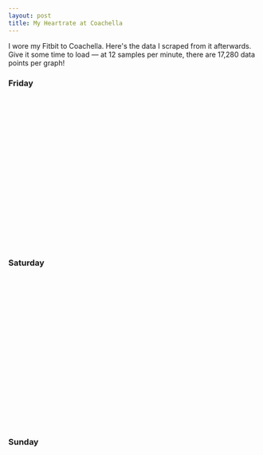 ```yaml
---
layout: post
title: My Heartrate at Coachella
---
```


I wore my Fitbit to Coachella. Here's the data I scraped from it afterwards.
Give it some time to load — at 12 samples per minute, there are 17,280 data
points per graph!

<h3>Friday</h3>
<div id="friday" style="width: 100%; height: 300px;"></div>
<h3>Saturday</h3>
<div id="saturday" style="width: 100%; height: 300px;"></div>
<h3>Sunday</h3>
<div id="sunday" style="width: 100%; height: 300px;"></div>

<script data-main="/public/scripts/coachella"
        src="https://cdnjs.cloudflare.com/ajax/libs/require.js/2.2.0/require.min.js"
        defer></script>
